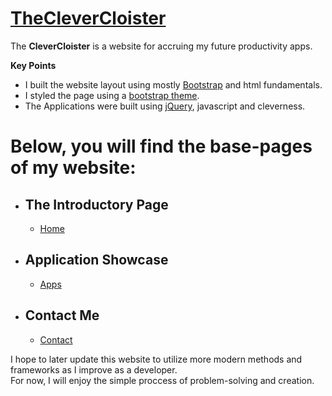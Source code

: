 # [TheCleverCloister](https://nstapler.github.io/ClevCloi/)
The **CleverCloister** is a website for accruing my future productivity apps.  

**Key Points**  
* I built the website layout using mostly [Bootstrap](https://getbootstrap.com/) and html fundamentals.  
* I styled the page using a [bootstrap theme](https://bootswatch.com/).  
* The Applications were built using [jQuery](https://api.jquery.com/), javascript and cleverness.  
# Below, you will find the base-pages of my website:  
* ## The Introductory Page  
    * [Home](https://nstapler.github.io/ClevCloi/index.html)  
* ## Application Showcase  
    * [Apps](https://nstapler.github.io/ClevCloi/apps.html)  
* ## Contact Me 
    * [Contact](https://nstapler.github.io/ClevCloi/contact.html)  

I hope to later update this website to utilize more modern methods and frameworks as I improve as a developer.  
For now, I will enjoy the simple proccess of problem-solving and creation.
